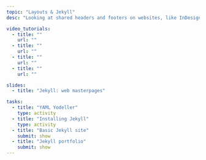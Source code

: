```yaml
---
topic: "Layouts & Jekyll"
desc: "Looking at shared headers and footers on websites, like InDesign master pages, using the Jekyll site generator."

video_tutorials:
  - title: ""
    url: ""
  - title: ""
    url: ""
  - title: ""
    url: ""
  - title: ""
    url: ""

slides:
  - title: "Jekyll: web masterpages"

tasks:
  - title: "YAML Yodeller"
    type: activity
  - title: "Installing Jekyll"
    type: activity
  - title: "Basic Jekyll site"
    submit: show
  - title: "Jekyll portfolio"
    submit: show
---
```

